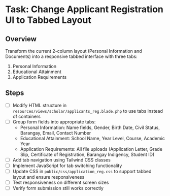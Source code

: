 # Task: Change Applicant Registration UI to Tabbed Layout

## Overview
Transform the current 2-column layout (Personal Information and Documents) into a responsive tabbed interface with three tabs:
1. Personal Information
2. Educational Attainment
3. Application Requirements

## Steps
- [ ] Modify HTML structure in `resources/views/scholar/applicants_reg.blade.php` to use tabs instead of containers
- [ ] Group form fields into appropriate tabs:
  - Personal Information: Name fields, Gender, Birth Date, Civil Status, Barangay, Email, Contact Number
  - Educational Attainment: School Name, Year Level, Course, Academic Year
  - Application Requirements: All file uploads (Application Letter, Grade Slip, Certificate of Registration, Barangay Indigency, Student ID)
- [ ] Add tab navigation using Tailwind CSS classes
- [ ] Implement JavaScript for tab switching functionality
- [ ] Update CSS in `public/css/application_reg.css` to support tabbed layout and ensure responsiveness
- [ ] Test responsiveness on different screen sizes
- [ ] Verify form submission still works correctly
